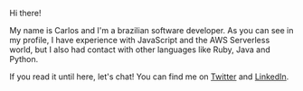 Hi there!

My name is Carlos and I'm a brazilian software developer. As you can see in my profile, I have experience with JavaScript and the AWS Serverless world, but I also had contact with other languages like Ruby, Java and Python.

If you read it until here, let's chat! You can find me on [Twitter](https://twitter.com/carlosdnba) and [LinkedIn](https://www.linkedin.com/in/carlos-d-barboza/?locale=en_US).

<!-- [![Anurag's GitHub stats](https://github-readme-stats.vercel.app/api/top-langs?username=carlosdnba&show_icons=true&locale=en&layout=compact&theme=dracula)](https://github.com/anuraghazra/github-readme-stats)

[![Anurag's GitHub stats](https://github-readme-stats.vercel.app/api?username=carlosdnba&show_icons=true&locale=en&layout=compact&theme=dracula)](https://github.com/anuraghazra/github-readme-stats)

[![Anurag's GitHub stats](https://github-readme-stats.vercel.app/api/wakatime?username=carlosdnba&layout=compact&theme=dracula)](https://github.com/anuraghazra/github-readme-stats) -->
